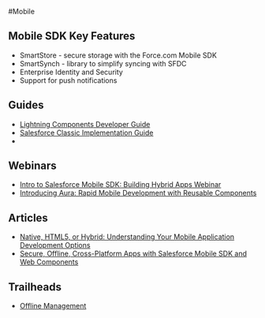 #Mobile

## Mobile SDK Key Features
* SmartStore - secure storage with the Force.com Mobile SDK
* SmartSynch - library to simplify syncing with SFDC
* Enterprise Identity and Security
* Support for push notifications


## Guides
* [Lightning Components Developer Guide](https://resources.docs.salesforce.com/sfdc/pdf/lightning.pdf)
* [Salesforce Classic Implementation Guide](http://resources.docs.salesforce.com/200/12/en-us/sfdc/pdf/salesforce_mobile_implementation.pdf)
* [](file:///Users/lorenzo/Downloads/mobile_sdk.pdf)

## Webinars
* [Intro to Salesforce Mobile SDK: Building Hybrid Apps Webinar](https://www.youtube.com/watch?v=ipzK8Jok2gM)
* [Introducing Aura: Rapid Mobile Development with Reusable Components](https://www.youtube.com/watch?v=hYPTlCoKvmo)

## Articles
* [Native, HTML5, or Hybrid: Understanding Your Mobile Application Development Options](https://developer.salesforce.com/page/Native,_HTML5,_or_Hybrid:_Understanding_Your_Mobile_Application_Development_Options)
* [Secure, Offline, Cross-Platform Apps with Salesforce Mobile SDK and Web Components](https://developer.salesforce.com/docs/atlas.en-us.mobile_sdk.meta/mobile_sdk/offline_intro.htm)

## Trailheads
* [Offline Management](https://developer.salesforce.com/trailhead/en/module/mobile_sdk_offline)
